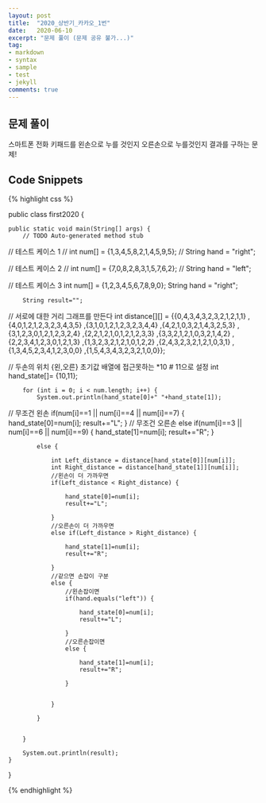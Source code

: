 ```yaml
---
layout: post
title:  "2020_상반기_카카오_1번"
date:   2020-06-10
excerpt: "문제 풀이 (문제 공유 불가...)"
tag:
- markdown 
- syntax
- sample
- test
- jekyll
comments: true
---
```


## 문제 풀이
스마트폰 전화 키패드를 왼손으로 누를 것인지 오른손으로 누를것인지 결과를 구하는 문제! 



## Code Snippets

{% highlight css %}
  
  public class first2020 {

	public static void main(String[] args) {
		// TODO Auto-generated method stub
//		테스트 케이스 1
//		int num[] = {1,3,4,5,8,2,1,4,5,9,5};
//		String hand = "right";
		
//		테스트 케이스 2
//		int num[] = {7,0,8,2,8,3,1,5,7,6,2};
//		String hand = "left";
		
//		테스트 케이스 3
		int num[] = {1,2,3,4,5,6,7,8,9,0};
		String hand = "right";
		
		String result="";
		
//		서로에 대한 거리 그래프를 만든다
		int distance[][] = {{0,4,3,4,3,2,3,2,1,2,1,1}
							,{4,0,1,2,1,2,3,2,3,4,3,5}
							,{3,1,0,1,2,1,2,3,2,3,4,4}
							,{4,2,1,0,3,2,1,4,3,2,5,3}
							,{3,1,2,3,0,1,2,1,2,3,2,4}
							,{2,2,1,2,1,0,1,2,1,2,3,3}
							,{3,3,2,1,2,1,0,3,2,1,4,2}
							,{2,2,3,4,1,2,3,0,1,2,1,3}
							,{1,3,2,3,2,1,2,1,0,1,2,2}
							,{2,4,3,2,3,2,1,2,1,0,3,1}
							,{1,3,4,5,2,3,4,1,2,3,0,0}
							,{1,5,4,3,4,3,2,3,2,1,0,0}};
		
//		두손의 위치 {왼,오른} 초기값 배열에 접근못하는 *10 # 11으로 설정
		int hand_state[]= {10,11};
		
		for (int i = 0; i < num.length; i++) {
			System.out.println(hand_state[0]+" "+hand_state[1]);
//			무조건 왼손
			if(num[i]==1 || num[i]==4 || num[i]==7) {
				hand_state[0]=num[i];
				result+="L";
			}
//			무조건 오른손
			else if(num[i]==3 || num[i]==6 || num[i]==9) {
				hand_state[1]=num[i];
				result+="R";
			}
			
			else {
				
				int Left_distance = distance[hand_state[0]][num[i]];
				int Right_distance = distance[hand_state[1]][num[i]];
				//왼손이 더 가까우면
				if(Left_distance < Right_distance) {
					
					hand_state[0]=num[i];
					result+="L";
					
				}
				//오른손이 더 가까우면
				else if(Left_distance > Right_distance) {
					
					hand_state[1]=num[i];
					result+="R";
					
				}
				//같으면 손잡이 구분
				else {
					//왼손잡이면
					if(hand.equals("left")) {
						
						hand_state[0]=num[i];
						result+="L";
						
					}
					//오른손잡이면
					else {
						
						hand_state[1]=num[i];
						result+="R";
						
					}
					
					
				}
				
			}
			
			
		}
		
		System.out.println(result);
	}

}

{% endhighlight %}

